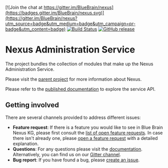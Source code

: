 [![Join the chat at https://gitter.im/BlueBrain/nexus](https://badges.gitter.im/BlueBrain/nexus.svg)](https://gitter.im/BlueBrain/nexus?utm_source=badge&utm_medium=badge&utm_campaign=pr-badge&utm_content=badge)
[![Build Status](http://jenkins.nexus.ocp.bbp.epfl.ch/buildStatus/icon?job=nexus/nexus-admin/master)](http://jenkins.nexus.ocp.bbp.epfl.ch/buildStatus/icon?job=nexus/nexus-admin/master)
[![GitHub release](https://img.shields.io/github/release/BlueBrain/nexus-admin.svg)]()

# Nexus Administration Service

The project bundles the collection of modules that make up the Nexus Administration Service.

Please visit the [parent project](https://github.com/BlueBrain/nexus) for more information about Nexus.

Please refer to the [published documentation](https://bluebrain.github.io/nexus/docs/api/admin/) to explore the service API.

## Getting involved
 There are several channels provided to address different issues:
- **Feature request**: If there is a feature you would like to see in Blue Brain Nexus KG, please first consult the [list of open feature requests](https://github.com/BlueBrain/nexus/issues?q=is%3Aopen+is%3Aissue+label%3Afeature+label%3Aadmin). In case there isn't already one, please [open a feature request](https://github.com/BlueBrain/nexus/issues/new?labels=feature,admin) with a detailed explanation.
- **Questions**: For any questions please visit the [documentation](https://bluebrain.github.io/nexus/docs/index.html). Alternatively, you can find us on our [Gitter channel](https://gitter.im/BlueBrain/nexus).
- **Bug report**: If you have found a bug, please [create an issue](https://github.com/BlueBrain/nexus/issues/new?labels=bug,admin).
